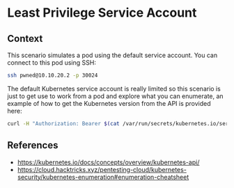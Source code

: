 # Least Privilege Service Account

## Context

This scenario simulates a pod using the default service account. You can connect to this pod using SSH:
```bash
ssh pwned@10.10.20.2 -p 30024
```

The default Kubernetes service account is really limited so this scenario is just to get use to work from a pod and explore what you can enumerate, an example of how to get the Kubernetes version from the API is provided here:
```bash
curl -H "Authorization: Bearer $(cat /var/run/secrets/kubernetes.io/serviceaccount/token)" -k https://10.10.20.2:6443/version
```

## References

- https://kubernetes.io/docs/concepts/overview/kubernetes-api/
- https://cloud.hacktricks.xyz/pentesting-cloud/kubernetes-security/kubernetes-enumeration#enumeration-cheatsheet
